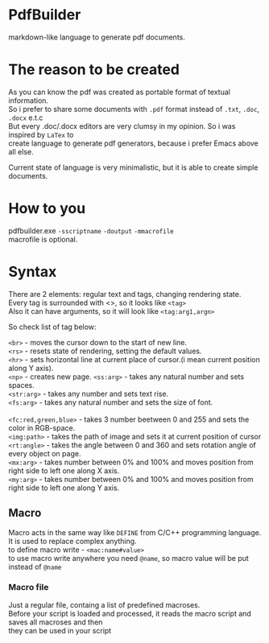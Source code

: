 # PdfBuilder
markdown-like language to generate pdf documents.

# The reason to be created
As you can know the pdf was created as portable format of textual information.<br>
So i prefer to share some documents with ```.pdf``` format instead of ```.txt```, ```.doc```, ```.docx``` e.t.c<br>
But every .doc/.docx editors are very clumsy in my opinion. So i was inspired by ```LaTex``` to<br>
create language to generate pdf generators, because i prefer Emacs above all else.

Current state of language is very minimalistic, but it is able to create simple documents.

# How to you
pdfbuilder.exe ```-sscriptname``` ```-doutput``` ```-mmacrofile```<br>
macrofile is optional.<br>

# Syntax
There are 2 elements: regular text and tags, changing rendering state.<br>
Every tag is surrounded with <>, so it looks like ```<tag>```<br>
Also it can have arguments, so it will look like ```<tag:arg1,argn>```<br>

So check list of tag below:<br>

```<br>``` - moves the cursor down to the start of new line.<br>
```<rs>``` - resets state of rendering, setting the default values.<br>
```<hr>``` - sets horizontal line at current place of cursor.(i mean current position along Y axis).<br>
```<np>``` - creates new page.
```<ss:arg>```  - takes any natural number and sets spaces.<br>
```<str:arg>``` - takes any number and sets text rise.<br>
```<fs:arg>```  - takes any natural number and sets the size of font.<br>  
```<fc:red,green,blue>``` - takes 3 number beetween 0 and 255 and sets the color in RGB-space.<br>
```<img:path>``` - takes the path of image and sets it at current position of cursor<br>
```<rt:angle>``` - takes the angle between 0 and 360 and sets rotation angle of every object on page.<br>
```<mx:arg>``` - takes number between 0% and 100% and moves position from right side to left one along X axis.<br>
```<my:arg>``` - takes number between 0% and 100% and moves position from right side to left one along Y axis.<br>

## Macro
Macro acts in the same way like ```DEFINE``` from C/C++ programming language. It is used to replace complex anything.<br>
to define macro write - ```<mac:name#value>``` <br>
to use macro write anywhere you need ```@name```, so macro value will be put instead of ```@name```

### Macro file
Just a regular file, containg a list of predefined macroses.<br>
Before your script is loaded and processed, it reads the macro script and saves all macroses and then<br>
they can be used in your script<br>
